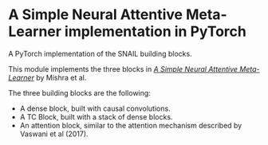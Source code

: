 # A Simple Neural Attentive Meta-Learner implementation in PyTorch

A PyTorch implementation of the SNAIL building blocks.

This module implements the three blocks in [_A Simple Neural Attentive
Meta-Learner_](https://openreview.net/forum?id=B1DmUzWAW&noteId=B1DmUzWAW) by Mishra et al.

The three building blocks are the following:
- A dense block, built with causal convolutions.
- A TC Block, built with a stack of dense blocks.
- An attention block, similar to the attention mechanism described by Vaswani et al (2017).
